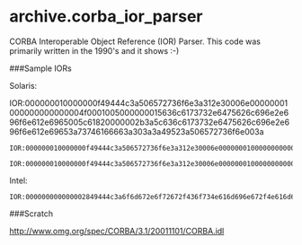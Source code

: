 archive.corba_ior_parser
========================

CORBA Interoperable Object Reference (IOR) Parser. This code was primarily written in the 1990's and it shows :-)

###Sample IORs

Solaris:

  IOR:000000010000000f49444c3a506572736f6e3a312e30006e00000001000000000000004f0001005000000015636c6173732e6475626c696e2e696f6e612e6965005c61820000002b3a5c636c6173732e6475626c696e2e696f6e612e69653a73746166663a303a3a49523a506572736f6e003a

<!-- -->

	IOR:000000010000000f49444c3a506572736f6e3a312e30006e00000001000000000000004f0001005000000015636c6173732e6475626c696e2e696f6e612e6965005c61820000002b3a5c636c6173732e6475626c696e2e696f6e612e69653a73746166663a323a3a49523a506572736f6e003a

<!-- -->

	IOR:000000010000000f49444c3a506572736f6e3a312e30006e00000001000000000000004f0001005000000015636c6173732e6475626c696e2e696f6e612e6965005c61820000002b3a5c636c6173732e6475626c696e2e696f6e612e69653a73746166663a313a3a49523a506572736f6e003a

Intel:

	IOR:000000000000002849444c3a6f6d672e6f72672f436f734e616d696e672f4e616d696e67436f6e746578743a312e3000000000010000000000000028000100000000000a3132372e302e302e3100040300000010ee97cda08bf7d9bf27d2425cea690159



###Scratch


http://www.omg.org/spec/CORBA/3.1/20011101/CORBA.idl
